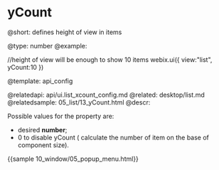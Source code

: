 yCount
=============


@short:
	defines height of view in items

@type:  number
@example:

//height of view will be enough to show 10 items
webix.ui({
	view:"list",
    yCount:10
})


@template:	api_config

@relatedapi:
	api/ui.list_xcount_config.md
@related:
	desktop/list.md
@relatedsample:
	05_list/13_yCount.html
@descr:

Possible values for the property are:

- desired **number**;
- 0 to disable yCount ( calculate the number of item on the base of component size).

{{sample 10_window/05_popup_menu.html}}


